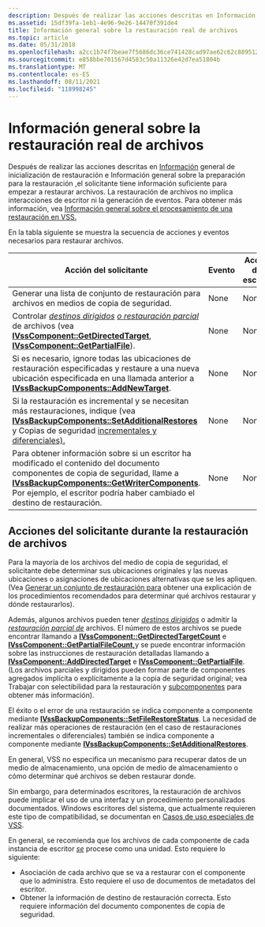 ```yaml
---
description: Después de realizar las acciones descritas en Información general de inicialización de restauración e Información general sobre la preparación para la restauración, el solicitante tiene información suficiente para empezar a restaurar archivos.
ms.assetid: 15df39fa-1eb1-4e96-9e26-14470f391de4
title: Información general sobre la restauración real de archivos
ms.topic: article
ms.date: 05/31/2018
ms.openlocfilehash: a2cc1b74f7beae7f5686dc36ce741428cad97ae62c62c8895122ec8a639e46f7
ms.sourcegitcommit: e858bbe701567d4583c50a11326e42d7ea51804b
ms.translationtype: MT
ms.contentlocale: es-ES
ms.lasthandoff: 08/11/2021
ms.locfileid: "118998245"
---
```

# <a name="overview-of-actual-file-restoration"></a>Información general sobre la restauración real de archivos

Después de realizar las acciones descritas en [Información](overview-of-restore-initialization.md) general de inicialización de restauración e Información general sobre la preparación para la restauración [,](overview-of-preparing-for-restore.md)el solicitante tiene información suficiente para empezar a restaurar archivos. La restauración de archivos no implica interacciones de escritor ni la generación de eventos. Para obtener más información, vea [Información general sobre el procesamiento de una restauración en VSS.](overview-of-processing-a-restore-under-vss.md)

En la tabla siguiente se muestra la secuencia de acciones y eventos necesarios para restaurar archivos.



| Acción del solicitante                                                                                                                                                                                                                                                                                                          | Evento | Acción del escritor |
|---------------------------------------------------------------------------------------------------------------------------------------------------------------------------------------------------------------------------------------------------------------------------------------------------------------------------|-------|---------------|
| Generar una lista de conjunto de restauración para archivos en medios de copia de seguridad.                                                                                                                                                                                                                                                                 | None  | None          |
| Controlar [*destinos dirigidos*](vssgloss-d.md) [*o restauración parcial*](vssgloss-p.md) de archivos (vea [**IVssComponent::GetDirectedTarget**](/windows/desktop/api/VsWriter/nf-vswriter-ivsscomponent-getdirectedtarget), [**IVssComponent::GetPartialFile**](/windows/desktop/api/VsWriter/nf-vswriter-ivsscomponent-getpartialfile)). | None  | None          |
| Si es necesario, ignore todas las ubicaciones de restauración especificadas y restaure a una nueva ubicación especificada en una llamada anterior a [**IVssBackupComponents::AddNewTarget**](/windows/desktop/api/VsBackup/nf-vsbackup-ivssbackupcomponents-addnewtarget).                                                                                                                       | None  | None          |
| Si la restauración es incremental y se necesitan más restauraciones, indique (vea [**IVssBackupComponents::SetAdditionalRestores**](/windows/desktop/api/VsBackup/nf-vsbackup-ivssbackupcomponents-setadditionalrestores) y Copias de seguridad [incrementales y diferenciales).](incremental-and-differential-backups.md)                                                     | None  | None          |
| Para obtener información sobre si un escritor ha modificado el contenido del documento componentes de copia de seguridad, llame a [**IVssBackupComponents::GetWriterComponents**](/windows/desktop/api/VsBackup/nf-vsbackup-ivssbackupcomponents-getwritercomponents). Por ejemplo, el escritor podría haber cambiado el destino de restauración.                                                                 | None  | None          |



 

## <a name="requester-actions-during-restoring-files"></a>Acciones del solicitante durante la restauración de archivos

Para la mayoría de los archivos del medio de copia de seguridad, el solicitante debe determinar sus ubicaciones originales y las nuevas ubicaciones o asignaciones de ubicaciones alternativas que se les apliquen. (Vea [Generar un conjunto de restauración para](generating-a-restore-set.md) obtener una explicación de los procedimientos recomendados para determinar qué archivos restaurar y dónde restaurarlos).

Además, algunos archivos pueden tener [*destinos dirigidos*](vssgloss-d.md) o admitir la [*restauración parcial de*](vssgloss-p.md) archivos. El número de estos archivos se puede encontrar llamando a [**IVssComponent::GetDirectedTargetCount**](/windows/desktop/api/VsWriter/nf-vswriter-ivsscomponent-getdirectedtargetcount) e [**IVssComponent::GetPartialFileCount,**](/windows/desktop/api/VsWriter/nf-vswriter-ivsscomponent-getpartialfilecount)y se puede encontrar información sobre las instrucciones de restauración detalladas llamando a [**IVssComponent::AddDirectedTarget**](/windows/desktop/api/VsWriter/nf-vswriter-ivsscomponent-adddirectedtarget) e [**IVssComponent::GetPartialFile**](/windows/desktop/api/VsWriter/nf-vswriter-ivsscomponent-getpartialfile). (Los archivos parciales y dirigidos pueden formar parte de componentes agregados implícita o explícitamente a la copia de seguridad original; vea Trabajar con selectibilidad para la restauración y [subcomponentes](working-with-selectability-for-restore-and-subcomponents.md) para obtener más información).

El éxito o el error de una restauración se indica componente a componente mediante [**IVssBackupComponents::SetFileRestoreStatus**](/windows/desktop/api/VsBackup/nf-vsbackup-ivssbackupcomponents-setfilerestorestatus). La necesidad de realizar más operaciones de restauración (en el caso de restauraciones incrementales o diferenciales) también se indica componente a componente mediante [**IVssBackupComponents::SetAdditionalRestores**](/windows/desktop/api/VsBackup/nf-vsbackup-ivssbackupcomponents-setadditionalrestores).

En general, VSS no especifica un mecanismo para recuperar datos de un medio de almacenamiento, una opción de medio de almacenamiento o cómo determinar qué archivos se deben restaurar donde.

Sin embargo, para determinados escritores, la restauración de archivos puede implicar el uso de una interfaz y un procedimiento personalizados documentados. Windows escritores del sistema, que actualmente requieren este tipo de compatibilidad, se documentan en [Casos de uso especiales de VSS](special-vss-usage-cases.md).

En general, se recomienda que los archivos de cada componente de cada instancia de escritor [*se*](vssgloss-w.md) procese como una unidad. Esto requiere lo siguiente:

-   Asociación de cada archivo que se va a restaurar con el componente que lo administra. Esto requiere el uso de documentos de metadatos del escritor.
-   Obtener la información de destino de restauración correcta. Esto requiere información del documento componentes de copia de seguridad.

 

 



